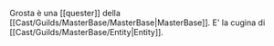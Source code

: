 Grosta è una [[quester]] della [[Cast/Guilds/MasterBase/MasterBase|MasterBase]]. E' la cugina di [[Cast/Guilds/MasterBase/Entity|Entity]].